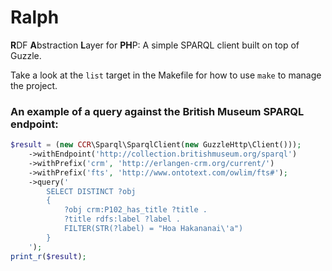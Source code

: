 # Ralph

**R**DF **A**bstraction **L**ayer for **PH**P: A simple SPARQL client built on top of Guzzle.

Take a look at the `list` target in the Makefile for how to use `make` to manage the project.

### An example of a query against the British Museum SPARQL endpoint:

```php
$result = (new CCR\Sparql\SparqlClient(new GuzzleHttp\Client()));
    ->withEndpoint('http://collection.britishmuseum.org/sparql')
    ->withPrefix('crm', 'http://erlangen-crm.org/current/')
    ->withPrefix('fts', 'http://www.ontotext.com/owlim/fts#');
    ->query('
        SELECT DISTINCT ?obj
        {
            ?obj crm:P102_has_title ?title .
            ?title rdfs:label ?label .
            FILTER(STR(?label) = "Hoa Hakananai\'a")
        }
    ');
print_r($result);
```
